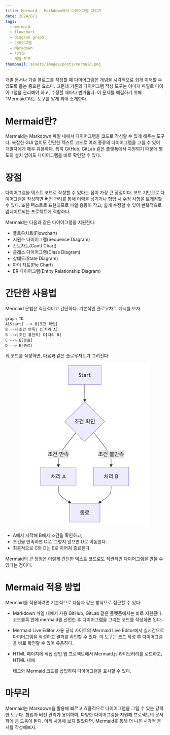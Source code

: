 ```yaml
---
title: Mermaid - Markdown에서 다이어그램 그리기
date: 2024/8/1
tags:
  - mermaid
  - flowchart
  - diagram graph
  - 다이어그램
  - Markdown
  - 시각화
  - 개발 도구
thumbnail: assets/images/posts/mermaid.png
---
```


개발 문서나 기술 블로그를 작성할 때 다이어그램은 개념을 시각적으로 쉽게 이해할 수 있도록 돕는 중요한 요소다. 그런데 기존의 다이어그램 작성 도구는 이미지 파일로 다이어그램을 관리해야 하고, 수정할 때마다 번거롭다. 이 문제를 해결하기 위해 "Mermaid"라는 도구를 알게 되어 소개한다.

# Mermaid란?

Mermaid는 Markdown 파일 내에서 다이어그램을 코드로 작성할 수 있게 해주는 도구다. 복잡한 GUI 없이도 간단한 텍스트 코드로 여러 종류의 다이어그램을 그릴 수 있어 개발자에게 매우 유용하다. 특히 GitHub, GitLab 같은 플랫폼에서 지원되기 때문에 별도의 설치 없이도 다이어그램을 바로 확인할 수 있다.

# 장점

다이어그램을 텍스트 코드로 작성할 수 있다는 점이 가장 큰 장점이다. 코드 기반으로 다이어그램을 작성하면 버전 관리를 통해 이력을 남기거나 협업 시 수정 사항을 트래킹할 수 있다. 또한 텍스트로 표현되므로 파일 용량이 작고, 쉽게 수정할 수 있어 반복적으로 업데이트되는 프로젝트에 적합하다.

Mermaid는 다음과 같은 다이어그램을 지원한다:

- 플로우차트(Flowchart)
- 시퀀스 다이어그램(Sequence Diagram)
- 간트차트(Gantt Chart)
- 클래스 다이어그램(Class Diagram)
- 상태도(State Diagram)
- 파이 차트(Pie Chart)
- ER 다이어그램(Entity Relationship Diagram)

# 간단한 사용법

Mermaid 문법은 직관적이고 간단하다. 기본적인 플로우차트 예시를 보자.

```mermaid
graph TD
A[Start] --> B{조건 확인}
B -->|조건 만족| C[처리 A]
B -->|조건 불만족| D[처리 B]
C --> E[종료]
D --> E[종료]
```

위 코드를 작성하면, 다음과 같은 플로우차트가 그려진다:

<div style="text-align: center;">
  <img src="/assets/images/posts/mermaid-example.png" alt="다이어그램" width="400" />
</div>

- A에서 시작해 B에서 조건을 확인하고,
- 조건을 만족하면 C로, 그렇지 않으면 D로 이동한다.
- 최종적으로 C와 D는 E로 이어져 종료된다.

Mermaid의 큰 장점은 이렇게 간단한 텍스트 코드로도 직관적인 다이어그램을 만들 수 있다는 점이다.

# Mermaid 적용 방법

Mermaid를 적용하려면 기본적으로 다음과 같은 방식으로 접근할 수 있다:

- Markdown 파일 내에서 사용
  GitHub, GitLab 같은 플랫폼에서는 바로 지원된다. 코드블록 안에 mermaid를 선언한 후 다이어그램을 그리는 코드를 작성하면 된다.

- Mermaid Live Editor 사용
  공식 사이트의 Mermaid Live Editor에서 실시간으로 다이어그램을 작성하고 결과를 확인할 수 있다. 이 도구는 코드 작성 후 다이어그램을 바로 확인할 수 있어 유용하다.

- HTML 페이지에 직접 삽입
  웹 프로젝트에서 Mermaid.js 라이브러리를 로드하고, HTML 내에 <div> 태그와 Mermaid 코드를 삽입하여 다이어그램을 표시할 수 있다.

# 마무리

Mermaid는 Markdown을 활용해 빠르고 효율적으로 다이어그램을 그릴 수 있는 강력한 도구다. 협업과 버전 관리가 용이하며, 다양한 다이어그램을 지원해 프로젝트의 문서화에 큰 도움이 된다. 아직 사용해 보지 않았다면, Mermaid를 통해 더 나은 시각적 문서를 작성해보자.

